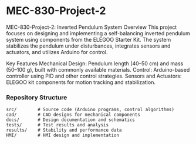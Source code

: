# MEC-830-Project-2
MEC-830-Project-2: Inverted Pendulum System
Overview
This project focuses on designing and implementing a self-balancing inverted pendulum system using components from the ELEGOO Starter Kit. The system stabilizes the pendulum under disturbances, integrates sensors and actuators, and utilizes Arduino for control.

Key Features
Mechanical Design: Pendulum length (40–50 cm) and mass (50–100 g), built with commonly available materials.
Control: Arduino-based controller using PID and other control strategies.
Sensors and Actuators: ELEGOO kit components for motion tracking and stabilization.

### Repository Structure
```plaintext
src/        # Source code (Arduino programs, control algorithms)
cad/        # CAD designs for mechanical components
docs/       # Design documentation and schematics
tests/      # Test results and analysis
results/    # Stability and performance data
HMI/        # HMI design and implementation

